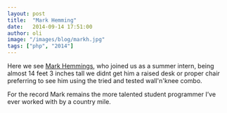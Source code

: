 ```yaml
---
layout: post
title:  "Mark Hemming"
date:   2014-09-14 17:51:00
author: oli
image: "/images/blog/markh.jpg"
tags: ["php", "2014"]
---
```

Here we see [Mark Hemmings](http://twitter.com/mhemmings), who joined us as a summer intern, being almost 14 feet 3 inches tall we didnt get him a raised desk or proper chair preferring to see him using the tried and tested wall'n'knee combo.

For the record Mark remains the more talented student programmer I’ve ever worked with by a country mile.
